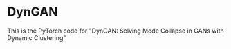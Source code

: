 # DynGAN
This is the PyTorch code for "DynGAN: Solving Mode Collapse in GANs with Dynamic Clustering"
